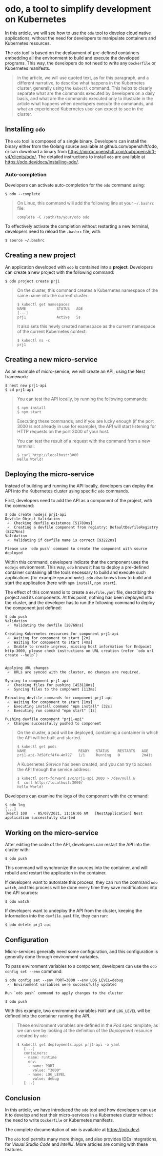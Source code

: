 # odo, a tool to simplify development on Kubernetes

In this article, we will see how to use the `odo` tool to develop cloud native applications, without the need for developers to manipulate containers and Kubernetes resources.

The `odo` tool is based on the deployment of pre-defined containers embedding all the environment to build and execute the developed programs. This way, the developers do not need to write any `Dockerfile` or Kubernetes manifests. 

> In the article, we will use quoted text, as for this paragraph, and a different narrative, to describe what happens in the Kubernetes cluster, generally using the `kubectl` command. This helps to clearly separate what are the commands executed by developers on a daily basis, and what are the commands executed only to illustrate in the article what happens when developers execute the commands, and what an experienced Kubernetes user can expect to see in the cluster.

## Installing `odo`

The `odo` tool is composed of a single binary. Developers can install the binary either from the Golang source available at github.com/openshift/odo, or can download a binary from https://mirror.openshift.com/pub/openshift-v4/clients/odo/. The detailed instructions to install `odo` are available at https://odo.dev/docs/installing-odo/.

### Auto-completion

Developers can activate auto-completion for the `odo` command using:

```
$ odo --complete
```

> On Linux, this command will add the following line at your `~/.bashrc` file:
>
>```
>complete -C /path/to/your/odo odo
>```
>

To effectively activate the completion without restarting a new terminal, developers need to reload the `.bashrc` file, with:

```
$ source ~/.bashrc
```

## Creating a new project

An application developed with `odo` is contained into a **project**. Developers can create a new project with the following command:

```
$ odo project create prj1
```

> On the cluster, this command creates a Kubernetes namespace of the same name into the current cluster:
>
> ```
> $ kubectl get namespaces
> NAME              STATUS   AGE
> [...]
> prj1              Active   5s
> ```
>
> It also sets this newly created namespace as the current namespace of the current Kubernetes context:
>
> ```
> $ kubectl ns -c
> prj1
> ```
>

## Creating a new micro-service

As an example of micro-service, we will create an API, using the Nest framework:

```
$ nest new prj1-api
$ cd prj1-api
```

> You can test the API locally, by running the following commands:
>
> ```
> $ npm install
> $ npm start
> ```
>
> Executing these commands, and if you are lucky enough (if the port 3000 is not already in use for example), the API will start listening for HTTP requests on the port 3000 of your host.
>
> You can test the result of a request with the command from a new terminal:
>
> ```
> $ curl http://localhost:3000
> Hello World!
> ```
>

## Deploying the micro-service

Instead of building and running the API locally, developers can deploy the API into the Kubernetes cluster using specific `odo` commands.

First, developers need to add the API as a component of the project, with the command:

```
$ odo create nodejs prj1-api
Devfile Object Validation
 ✓  Checking devfile existence [51789ns]
 ✓  Creating a devfile component from registry: DefaultDevfileRegistry [82276ns]
Validation
 ✓  Validating if devfile name is correct [93222ns]

Please use `odo push` command to create the component with source deployed
```

Within this command, developers indicate that the component uses the `nodejs` environment. This way, `odo` knows it has to deploy a pre-defined container containing all the tools necessary to build and execute such applications (for example `npm` and `node`). `odo` also knows how to build and start the application (here with `npm install`, `npm start`).

The effect of this command is to create a `devfile.yaml` file, describing the project and its components. At this point, nothing has been deployed into the cluster, and the developer has to run the following command to deploy the component just defined:

```
$ odo push
Validation
 ✓  Validating the devfile [20769ns]

Creating Kubernetes resources for component prj1-api
 ✓  Waiting for component to start [2m]
 ✓  Waiting for component to start [4ms]
 ⚠  Unable to create ingress, missing host information for Endpoint http-3000, please check instructions on URL creation (refer `odo url create --help`)


Applying URL changes
 ✓  URLs are synced with the cluster, no changes are required.

Syncing to component prj1-api
 ✓  Checking files for pushing [453118ns]
 ✓  Syncing files to the component [113ms]

Executing devfile commands for component prj1-api
 ✓  Waiting for component to start [1ms]
 ✓  Executing install command "npm install" [32s]
 ✓  Executing run command "npm start" [1s]

Pushing devfile component "prj1-api"
 ✓  Changes successfully pushed to component
```

> On the cluster, a pod will be deployed, containing a container in which the API will be built and started.
> 
> ```
> $ kubectl get pods
> NAME                        READY   STATUS    RESTARTS   AGE
> prj1-api-7d58fcf4f4-4m727   1/1     Running   0          2m41s
> ```
>
> A Kubernetes *Service* has been created, and you can try to access the API through the service address:
> 
> ```
> $ kubectl port-forward svc/prj1-api 3000 > /dev/null &
> $  curl http://localhost:3000/
> Hello World!
> ```
>

Developers can examine the logs of the component with the command:

```
$ odo log
[...]
[Nest] 108   - 05/07/2021, 11:16:06 AM   [NestApplication] Nest application successfully started
```

## Working on the micro-service

After editing the code of the API, developers can restart the API into the cluster with:

```
$ odo push
```

This command will synchronize the sources into the container, and will rebuild and restart the application in the container.

If developers want to automate this process, they can run the command `odo watch`, and this process will be done every time they save modifications into the API sources:

```
$ odo watch
```

If developers want to undeploy the API from the cluster, keeping the information into the `devfile.yaml` file, they can run:

```
$ odo delete prj1-api
```

## Configuration

Micro-services generally need some configuration, and this configuration is generally done through environment variables.

To pass environment variables to a component, developers can use the `odo config set --env` command:

```
$ odo config set --env PORT=3000 --env LOG_LEVEL=debug
 ✓  Environment variables were successfully updated

Run `odo push` command to apply changes to the cluster

$ odo push
```

With this example, two environment variables `PORT` and `LOG_LEVEL` will be defined into the container running the API.

> These environment variables are defined in the *Pod* spec template, as we can see by looking at the definition of the *Deployment* resource created by `odo`:
>
> ```
> $ kubectl get deployments.apps prj1-api -o yaml
>    [...]
>    containers:
>    - name: runtime
>      env:
>      - name: PORT
>        value: "3000"
>      - name: LOG_LEVEL
>        value: debug
>    [...]        

## Conclusion

In this article, we have introduced the `odo` tool and how developers can use it to develop and test their micro-services in a Kubernetes cluster without the need to write `Dockerfile` or Kubernetes manifests.

The complete documentation of `odo` is available at https://odo.dev/.

The `odo` tool permits many more things, and also provides IDEs integrations, for *Visual Studio Code* and *IntelliJ*. More articles are coming with these features.

